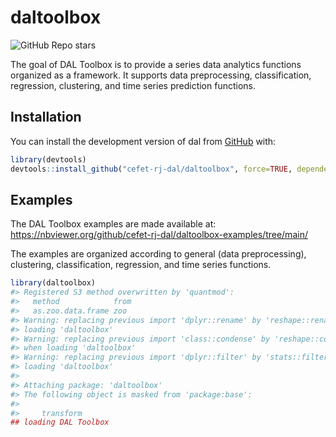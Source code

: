 
<!-- README.md is generated from README.Rmd. Please edit that file -->

# daltoolbox

<!-- badges: start -->

![GitHub Repo
stars](https://img.shields.io/github/stars/cefet-rj-dal/daltoolbox?logo=Github)
<!-- badges: end -->

The goal of DAL Toolbox is to provide a series data analytics functions
organized as a framework. It supports data preprocessing,
classification, regression, clustering, and time series prediction
functions.

## Installation

You can install the development version of dal from
[GitHub](https://github.com/) with:

``` r
library(devtools)
devtools::install_github("cefet-rj-dal/daltoolbox", force=TRUE, dependencies=FALSE, upgrade="never", build_vignettes = TRUE)
```

## Examples

The DAL Toolbox examples are made available at:
<https://nbviewer.org/github/cefet-rj-dal/daltoolbox-examples/tree/main/>

The examples are organized according to general (data preprocessing),
clustering, classification, regression, and time series functions.

``` r
library(daltoolbox)
#> Registered S3 method overwritten by 'quantmod':
#>   method            from
#>   as.zoo.data.frame zoo
#> Warning: replacing previous import 'dplyr::rename' by 'reshape::rename' when
#> loading 'daltoolbox'
#> Warning: replacing previous import 'class::condense' by 'reshape::condense'
#> when loading 'daltoolbox'
#> Warning: replacing previous import 'dplyr::filter' by 'stats::filter' when
#> loading 'daltoolbox'
#> 
#> Attaching package: 'daltoolbox'
#> The following object is masked from 'package:base':
#> 
#>     transform
## loading DAL Toolbox
```
